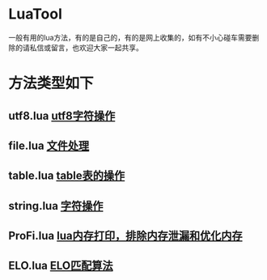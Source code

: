 # LuaTool
一般有用的lua方法，有的是自己的，有的是网上收集的，如有不小心碰车需要删除的请私信或留言，也欢迎大家一起共享。    
# 方法类型如下
## utf8.lua [utf8字符操作](https://github.com/biganans/LuaTool/blob/master/code/utf8.lua)        
## file.lua [文件处理](https://github.com/biganans/LuaTool/blob/master/code/file.lua)    
## table.lua [table表的操作](https://github.com/biganans/LuaTool/blob/master/code/table.lua)
## string.lua [字符操作](https://github.com/biganans/LuaTool/blob/master/code/string.lua)   
## ProFi.lua [lua内存打印，排除内存泄漏和优化内存](https://github.com/biganans/LuaTool/blob/master/code/ProFi.lua)   
## ELO.lua [ELO匹配算法](https://github.com/biganans/LuaTool/blob/master/code/ELO.lua)  
